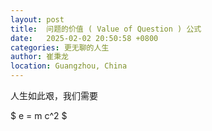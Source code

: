 ```yaml
---
layout: post
title:  问题的价值 ( Value of Question ) 公式
date:   2025-02-02 20:50:58 +0800
categories: 更无聊的人生
author: 崔秉龙
location: Guangzhou, China
---
```



<head>
    <script src="https://cdn.mathjax.org/mathjax/latest/MathJax.js?config=TeX-AMS-MML_HTMLorMML" type="text/javascript"></script>
    <script type="text/x-mathjax-config">
        MathJax.Hub.Config({
            tex2jax: {
            skipTags: ['script', 'noscript', 'style', 'textarea', 'pre'],
            inlineMath: [['$','$']]
            }
        });
    </script>
</head>



人生如此艰，我们需要

$ e = m c^2 $